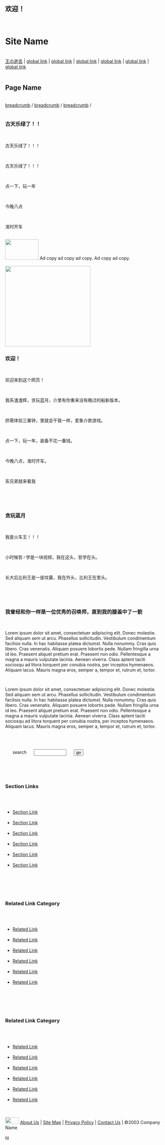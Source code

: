 ## 欢迎！

<div id="masthead">  <h1 id="siteName">Site Name</h1>  <div id="globalNav"> <a href="#">王の逝去</a> | <a href="#">global link</a> | <a href="#">global link</a> | <a href="#">global link</a> | <a href="#">global link</a> | <a href="#">global link</a> | <a href="#">global link</a> </div>  <h2 id="pageName">Page Name</h2>  <div id="breadCrumb"> <a href="#">breadcrumb</a> / <a href="#">breadcrumb</a> / <a href="#">breadcrumb</a> / </div></div><div id="headlines">  <h3 class="STYLE1">古天乐绿了！！</h3>  <p class="STYLE1"> 古天乐绿了！！！ </p>  <p> <span class="STYLE1">古天乐绿了！！！</span> </p>  <p> 点一下，玩一年<a href="#"></a> </p>  <p> 今晚八点<a href="#"></a> </p>  <p> 准时开车<a href="#"></a> </p>  <div id="advert"> <img src="" alt="" width="107" height="66" /> Ad copy ad copy ad copy. Ad copy ad copy. </div></div><!-- end masthead --><div id="content">  <div class="feature"><img src="file:///E|/测试1/测试2/u=3642298694,10120929&amp;fm=111&amp;gp=0.jpg" width="274" height="258" />    <h3>欢迎！</h3>    <p> 欢迎来到这个网页！</p>    <p>我系渣渣辉，贪玩蓝月，介里有你重来没有晚过的船新版本。</p>    <p>挤需体验三番钟，里就会干我一样，爱象介款游戏。</p>    <p>点一下，玩一年，装备不花一番钱。</p>    <p>今晚八点，准时开车。</p>    <p>系兄弟就来看我</p>  </div>  <div class="story">    <h3>贪玩蓝月</h3>    <p>我是火车王！！！</p>    <p> 小时候哲♂学是一块视频，我在这头，哲学在头。</p>    <p>长大后比利王是一座坟墓，我在外头，比利王在里头。</p>  </div>  <div class="story">    <h3>我曾经和你一样是一位优秀的召唤师，直到我的膝盖中了一箭</h3>    <p> Lorem ipsum dolor sit amet, consectetuer adipiscing elit. Donec molestie. Sed aliquam sem ut arcu. Phasellus sollicitudin. Vestibulum condimentum facilisis nulla. In hac habitasse platea dictumst. Nulla nonummy. Cras quis libero. Cras venenatis. Aliquam posuere lobortis pede. Nullam fringilla urna id leo. Praesent aliquet pretium erat. Praesent non odio. Pellentesque a magna a mauris vulputate lacinia. Aenean viverra. Class aptent taciti sociosqu ad litora torquent per conubia nostra, per inceptos hymenaeos. Aliquam lacus. Mauris magna eros, semper a, tempor et, rutrum et, tortor. </p>    <p> Lorem ipsum dolor sit amet, consectetuer adipiscing elit. Donec molestie. Sed aliquam sem ut arcu. Phasellus sollicitudin. Vestibulum condimentum facilisis nulla. In hac habitasse platea dictumst. Nulla nonummy. Cras quis libero. Cras venenatis. Aliquam posuere lobortis pede. Nullam fringilla urna id leo. Praesent aliquet pretium erat. Praesent non odio. Pellentesque a magna a mauris vulputate lacinia. Aenean viverra. Class aptent taciti sociosqu ad litora torquent per conubia nostra, per inceptos hymenaeos. Aliquam lacus. Mauris magna eros, semper a, tempor et, rutrum et, tortor. </p>  </div></div><!-- end content --><div id="navBar">  <div id="search">    <form action="#">      <label>search</label>      <input name="searchFor" type="text" size="10" />      <input name="goButton" type="submit" value="go" />    </form>  </div>  <div id="sectionLinks">    <h3>Section Links</h3>    <ul>      <li><a href="#">Section Link</a></li>      <li><a href="#">Section Link</a></li>      <li><a href="#">Section Link</a></li>      <li><a href="#">Section Link</a></li>      <li><a href="#">Section Link</a></li>      <li><a href="#">Section Link</a></li>    </ul>  </div>  <div class="relatedLinks">    <h3>Related Link Category</h3>    <ul>      <li><a href="#">Related Link</a></li>      <li><a href="#">Related Link</a></li>      <li><a href="#">Related Link</a></li>      <li><a href="#">Related Link</a></li>      <li><a href="#">Related Link</a></li>      <li><a href="#">Related Link</a></li>    </ul>  </div>  <div class="relatedLinks">    <h3>Related Link Category</h3>    <ul>      <li><a href="#">Related Link</a></li>      <li><a href="#">Related Link</a></li>      <li><a href="#">Related Link</a></li>      <li><a href="#">Related Link</a></li>      <li><a href="#">Related Link</a></li>      <li><a href="#">Related Link</a></li>    </ul>  </div></div><!--end navBar div --><div id="siteInfo"> <img src="" width="44" height="22" /> <a href="#">About Us</a> | <a href="#">Site Map</a> | <a href="#">Privacy Policy</a> | <a href="#">Contact Us</a> | &copy;2003 Company Name </div><br /></body></html><div id="masthead"></html></html></html></html></html></html></html></html></html></html></html></html></html></html></html></html></html>fil




